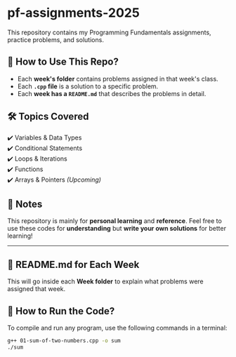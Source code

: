 # pf-assignments-2025
This repository contains my Programming Fundamentals assignments, practice problems, and solutions.

## 🔹 How to Use This Repo?

- Each **week's folder** contains problems assigned in that week's class.
- Each **`.cpp` file** is a solution to a specific problem.
- Each **week has a `README.md`** that describes the problems in detail.

## 🛠️ Topics Covered
✔️ Variables & Data Types  
✔️ Conditional Statements  
✔️ Loops & Iterations  
✔️ Functions  
✔️ Arrays & Pointers *(Upcoming)*  

## 📢 Notes
This repository is mainly for **personal learning** and **reference**. Feel free to use these codes for **understanding** but **write your own solutions** for better learning!

---

## 📌 **README.md for Each Week**  
This will go inside each **Week folder** to explain what problems were assigned that week.


## 📌 How to Run the Code?
To compile and run any program, use the following commands in a terminal:

```sh
g++ 01-sum-of-two-numbers.cpp -o sum
./sum
